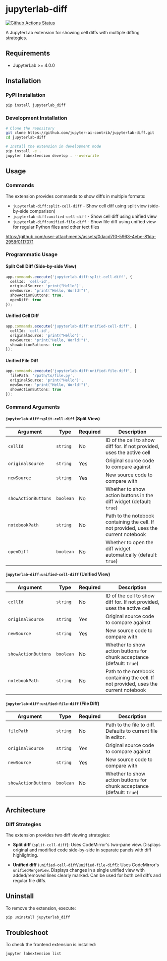 # jupyterlab-diff

[![Github Actions Status](https://github.com/jupyter-ai-contrib/jupyterlab-diff/workflows/Build/badge.svg)](https://github.com/jupyter-ai-contrib/jupyterlab-diff/actions/workflows/build.yml)

A JupyterLab extension for showing cell diffs with multiple diffing strategies.

## Requirements

- JupyterLab >= 4.0.0

## Installation

### PyPI Installation

```bash
pip install jupyterlab_diff
```

### Development Installation

```bash
# Clone the repository
git clone https://github.com/jupyter-ai-contrib/jupyterlab-diff.git
cd jupyterlab-diff

# Install the extension in development mode
pip install -e .
jupyter labextension develop . --overwrite
```

## Usage

### Commands

The extension provides commands to show diffs in multiple formats:

- `jupyterlab-diff:split-cell-diff` - Show cell diff using split view (side-by-side comparison)
- `jupyterlab-diff:unified-cell-diff` - Show cell diff using unified view
- `jupyterlab-diff:unified-file-diff` - Show file diff using unified view for regular Python files and other text files

https://github.com/user-attachments/assets/0dacd7f0-5963-4ebe-81da-2958f0117071

### Programmatic Usage

#### Split Cell Diff (Side-by-side View)

```typescript
app.commands.execute('jupyterlab-diff:split-cell-diff', {
  cellId: 'cell-id',
  originalSource: 'print("Hello")',
  newSource: 'print("Hello, World!")',
  showActionButtons: true,
  openDiff: true
});
```

#### Unified Cell Diff

```typescript
app.commands.execute('jupyterlab-diff:unified-cell-diff', {
  cellId: 'cell-id',
  originalSource: 'print("Hello")',
  newSource: 'print("Hello, World!")',
  showActionButtons: true
});
```

#### Unified File Diff

```typescript
app.commands.execute('jupyterlab-diff:unified-file-diff', {
  filePath: '/path/to/file.py',
  originalSource: 'print("Hello")',
  newSource: 'print("Hello, World!")',
  showActionButtons: true
});
```

### Command Arguments

#### `jupyterlab-diff:split-cell-diff` (Split View)

| Argument            | Type      | Required | Description                                                                          |
| ------------------- | --------- | -------- | ------------------------------------------------------------------------------------ |
| `cellId`            | `string`  | No       | ID of the cell to show diff for. If not provided, uses the active cell               |
| `originalSource`    | `string`  | Yes      | Original source code to compare against                                              |
| `newSource`         | `string`  | Yes      | New source code to compare with                                                      |
| `showActionButtons` | `boolean` | No       | Whether to show action buttons in the diff widget (default: `true`)                  |
| `notebookPath`      | `string`  | No       | Path to the notebook containing the cell. If not provided, uses the current notebook |
| `openDiff`          | `boolean` | No       | Whether to open the diff widget automatically (default: `true`)                      |

#### `jupyterlab-diff:unified-cell-diff` (Unified View)

| Argument            | Type      | Required | Description                                                                          |
| ------------------- | --------- | -------- | ------------------------------------------------------------------------------------ |
| `cellId`            | `string`  | No       | ID of the cell to show diff for. If not provided, uses the active cell               |
| `originalSource`    | `string`  | Yes      | Original source code to compare against                                              |
| `newSource`         | `string`  | Yes      | New source code to compare with                                                      |
| `showActionButtons` | `boolean` | No       | Whether to show action buttons for chunk acceptance (default: `true`)                |
| `notebookPath`      | `string`  | No       | Path to the notebook containing the cell. If not provided, uses the current notebook |

#### `jupyterlab-diff:unified-file-diff` (File Diff)

| Argument            | Type      | Required | Description                                                           |
| ------------------- | --------- | -------- | --------------------------------------------------------------------- |
| `filePath`          | `string`  | No       | Path to the file to diff. Defaults to current file in editor.         |
| `originalSource`    | `string`  | Yes      | Original source code to compare against                               |
| `newSource`         | `string`  | Yes      | New source code to compare with                                       |
| `showActionButtons` | `boolean` | No       | Whether to show action buttons for chunk acceptance (default: `true`) |

## Architecture

### Diff Strategies

The extension provides two diff viewing strategies:

- **Split diff** (`split-cell-diff`): Uses CodeMirror's two-pane view. Displays original and modified code side-by-side in separate panels with diff highlighting.

- **Unified diff** (`unified-cell-diff`/`unified-file-diff`): Uses CodeMirror's `unifiedMergeView`. Displays changes in a single unified view with added/removed lines clearly marked. Can be used for both cell diffs and regular file diffs.

## Uninstall

To remove the extension, execute:

```bash
pip uninstall jupyterlab_diff
```

## Troubleshoot

To check the frontend extension is installed:

```bash
jupyter labextension list
```
